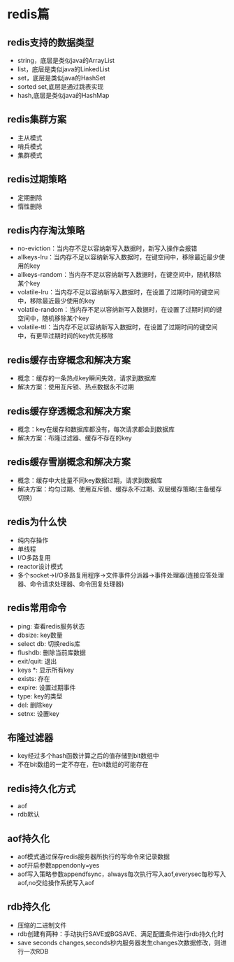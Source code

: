 # redis篇

## redis支持的数据类型
* string，底层是类似java的ArrayList
* list，底层是类似java的LinkedList
* set，底层是类似java的HashSet
* sorted set,底层是通过跳表实现
* hash,底层是类似java的HashMap

## redis集群方案
* 主从模式
* 哨兵模式
* 集群模式

## redis过期策略
* 定期删除
* 惰性删除

## redis内存淘汰策略
* no-eviction：当内存不足以容纳新写入数据时，新写入操作会报错
* allkeys-lru：当内存不足以容纳新写入数据时，在键空间中，移除最近最少使用的key
* allkeys-random：当内存不足以容纳新写入数据时，在键空间中，随机移除某个key
* volatile-lru：当内存不足以容纳新写入数据时，在设置了过期时间的键空间中，移除最近最少使用的key
* volatile-random：当内存不足以容纳新写入数据时，在设置了过期时间的键空间中，随机移除某个key
* volatile-ttl：当内存不足以容纳新写入数据时，在设置了过期时间的键空间中，有更早过期时间的key优先移除

## redis缓存击穿概念和解决方案
* 概念：缓存的一条热点key瞬间失效，请求到数据库
* 解决方案：使用互斥锁、热点数据永不过期

## redis缓存穿透概念和解决方案
* 概念：key在缓存和数据库都没有，每次请求都会到数据库
* 解决方案：布隆过滤器、缓存不存在的key

## redis缓存雪崩概念和解决方案
* 概念：缓存中大批量不同key数据过期，请求到数据库
* 解决方案：均匀过期、使用互斥锁、缓存永不过期、双层缓存策略(主备缓存切换) 

## redis为什么快
* 纯内存操作
* 单线程
* I/O多路复用
* reactor设计模式
* 多个socket->I/O多路复用程序->文件事件分派器->事件处理器(连接应答处理器、命令请求处理器、命令回复处理器)

## redis常用命令
* ping: 查看redis服务状态
* dbsize: key数量
* select db: 切换redis库
* flushdb: 删除当前库数据
* exit/quit: 退出
* keys *: 显示所有key
* exists: 存在
* expire: 设置过期事件
* type: key的类型
* del: 删除key
* setnx: 设置key

## 布隆过滤器
* key经过多个hash函数计算之后的值存储到bit数组中
* 不在bit数组的一定不存在，在bit数组的可能存在

## redis持久化方式
* aof
* rdb默认

## aof持久化
* aof模式通过保存redis服务器所执行的写命令来记录数据
* aof开启参数appendonly=yes
* aof写入策略参数appendfsync，always每次执行写入aof,everysec每秒写入aof,no交给操作系统写入aof

## rdb持久化
* 压缩的二进制文件
* rdb创建有两种：手动执行SAVE或BGSAVE、满足配置条件进行rdb持久化时
* save seconds changes,seconds秒内服务器发生changes次数据修改，则进行一次RDB